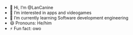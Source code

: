 - 👋 Hi, I’m @LanCanine
- 👀 I’m interested in apps and videogames
- 🌱 I’m currently learning Software development engineering
- 😄 Pronouns: He/him
- ⚡ Fun fact: owo

<!---
LanCanine/LanCanine is a ✨ special ✨ repository because its `README.md` (this file) appears on your GitHub profile.
You can click the Preview link to take a look at your changes.
--->
